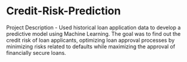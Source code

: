 # Credit-Risk-Prediction

Project Description - Used historical loan application data to develop a predictive model using Machine Learning. The goal was to find out the credit risk of loan applicants, optimizing loan approval processes by minimizing risks related to defaults while maximizing the approval of financially secure loans.
